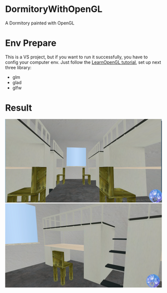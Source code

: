 # DormitoryWithOpenGL
A Dormitory painted with OpenGL
# Env Prepare
This is a VS project, but if you want to run it successfully, you have to config your computer env.
Just follow the [LearnOpenGL tutorial](https://learnopengl-cn.github.io/01%20Getting%20started/02%20Creating%20a%20window/), set up next three library:
- glm
- glad
- glfw
# Result
![Res1](https://github.com/likewind1993/DormitoryWithOpenGL/blob/master/res/20170823170145973%20(1).png)
![Res2](https://github.com/likewind1993/DormitoryWithOpenGL/blob/master/res/20170823170219046.png)

